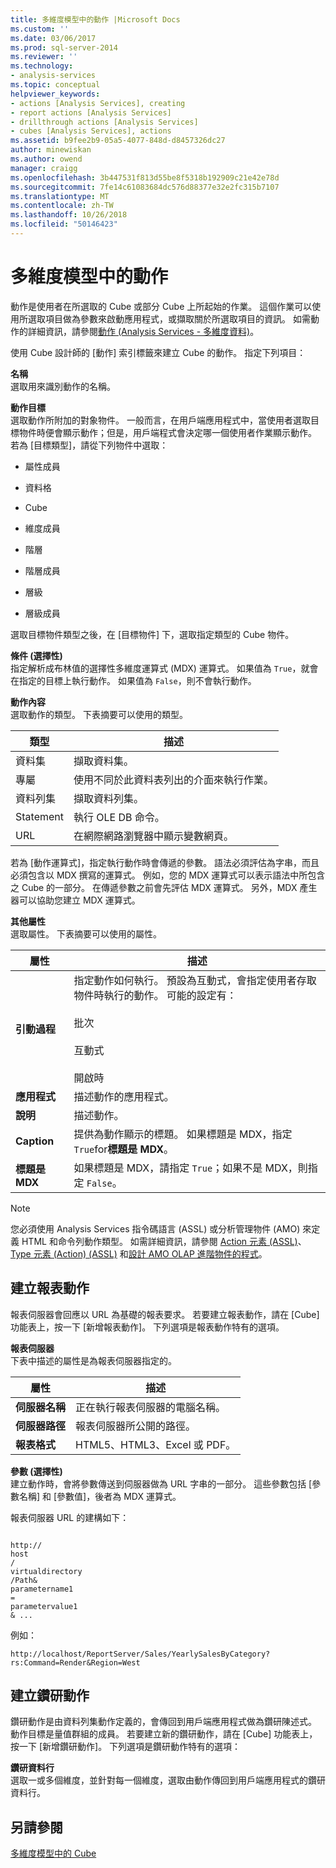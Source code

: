 ```yaml
---
title: 多維度模型中的動作 |Microsoft Docs
ms.custom: ''
ms.date: 03/06/2017
ms.prod: sql-server-2014
ms.reviewer: ''
ms.technology:
- analysis-services
ms.topic: conceptual
helpviewer_keywords:
- actions [Analysis Services], creating
- report actions [Analysis Services]
- drillthrough actions [Analysis Services]
- cubes [Analysis Services], actions
ms.assetid: b9fee2b9-05a5-4077-848d-d8457326dc27
author: minewiskan
ms.author: owend
manager: craigg
ms.openlocfilehash: 3b447531f813d55be8f5318b192909c21e42e78d
ms.sourcegitcommit: 7fe14c61083684dc576d88377e32e2fc315b7107
ms.translationtype: MT
ms.contentlocale: zh-TW
ms.lasthandoff: 10/26/2018
ms.locfileid: "50146423"
---
```

# <a name="actions-in-multidimensional-models"></a>多維度模型中的動作
  動作是使用者在所選取的 Cube 或部分 Cube 上所起始的作業。 這個作業可以使用所選取項目做為參數來啟動應用程式，或擷取關於所選取項目的資訊。 如需動作的詳細資訊，請參閱[動作 &#40;Analysis Services - 多維度資料&#41;](actions-analysis-services-multidimensional-data.md)。  
  
 使用 Cube 設計師的 [動作] 索引標籤來建立 Cube 的動作。 指定下列項目：  
  
 **名稱**  
 選取用來識別動作的名稱。  
  
 **動作目標**  
 選取動作所附加的對象物件。 一般而言，在用戶端應用程式中，當使用者選取目標物件時便會顯示動作；但是，用戶端程式會決定哪一個使用者作業顯示動作。 若為 [目標類型]，請從下列物件中選取：  
  
-   屬性成員  
  
-   資料格  
  
-   Cube  
  
-   維度成員  
  
-   階層  
  
-   階層成員  
  
-   層級  
  
-   層級成員  
  
 選取目標物件類型之後，在 [目標物件] 下，選取指定類型的 Cube 物件。  
  
 **條件 (選擇性)**  
 指定解析成布林值的選擇性多維度運算式 (MDX) 運算式。 如果值為 `True`，就會在指定的目標上執行動作。 如果值為 `False`，則不會執行動作。  
  
 **動作內容**  
 選取動作的類型。 下表摘要可以使用的類型。  
  
|類型|描述|  
|----------|-----------------|  
|資料集|擷取資料集。|  
|專屬|使用不同於此資料表列出的介面來執行作業。|  
|資料列集|擷取資料列集。|  
|Statement|執行 OLE DB 命令。|  
|URL|在網際網路瀏覽器中顯示變數網頁。|  
  
 若為 [動作運算式]，指定執行動作時會傳遞的參數。 語法必須評估為字串，而且必須包含以 MDX 撰寫的運算式。 例如，您的 MDX 運算式可以表示語法中所包含之 Cube 的一部分。 在傳遞參數之前會先評估 MDX 運算式。 另外，MDX 產生器可以協助您建立 MDX 運算式。  
  
 **其他屬性**  
 選取屬性。 下表摘要可以使用的屬性。  
  
|屬性|描述|  
|--------------|-----------------|  
|**引動過程**|指定動作如何執行。 預設為互動式，會指定使用者存取物件時執行的動作。 可能的設定有：<br /><br /> 批次<br /><br /> 互動式<br /><br /> 開啟時|  
|**應用程式**|描述動作的應用程式。|  
|**說明**|描述動作。|  
|**Caption**|提供為動作顯示的標題。 如果標題是 MDX，指定`True`for**標題是 MDX**。|  
|**標題是 MDX**|如果標題是 MDX，請指定 `True`；如果不是 MDX，則指定 `False`。|  
  
> [!NOTE]  
>  您必須使用 Analysis Services 指令碼語言 (ASSL) 或分析管理物件 (AMO) 來定義 HTML 和命令列動作類型。 如需詳細資訊，請參閱 [Action 元素 &#40;ASSL&#41;](https://docs.microsoft.com/bi-reference/assl/objects/action-element-assl)、[Type 元素 &#40;Action&#41; &#40;ASSL&#41;](https://docs.microsoft.com/bi-reference/assl/properties/type-element-action-assl) 和[設計 AMO OLAP 進階物件的程式](https://docs.microsoft.com/bi-reference/amo/programming-amo-olap-advanced-objects)。  
  
## <a name="creating-a-reporting-action"></a>建立報表動作  
 報表伺服器會回應以 URL 為基礎的報表要求。 若要建立報表動作，請在 [Cube] 功能表上，按一下 [新增報表動作]。 下列選項是報表動作特有的選項。  
  
 **報表伺服器**  
 下表中描述的屬性是為報表伺服器指定的。  
  
|屬性|描述|  
|--------------|-----------------|  
|**伺服器名稱**|正在執行報表伺服器的電腦名稱。|  
|**伺服器路徑**|報表伺服器所公開的路徑。|  
|**報表格式**|HTML5、HTML3、Excel 或 PDF。|  
  
 **參數 (選擇性)**  
 建立動作時，會將參數傳送到伺服器做為 URL 字串的一部分。 這些參數包括 [參數名稱] 和 [參數值]，後者為 MDX 運算式。  
  
 報表伺服器 URL 的建構如下：  
  
```  
  
http://  
host  
/  
virtualdirectory  
/Path&  
parametername1  
=  
parametervalue1  
& ...  
```  
  
 例如：  
  
```  
http://localhost/ReportServer/Sales/YearlySalesByCategory?rs:Command=Render&Region=West  
```  
  
## <a name="creating-a-drillthrough-action"></a>建立鑽研動作  
 鑽研動作是由資料列集動作定義的，會傳回到用戶端應用程式做為鑽研陳述式。 動作目標是量值群組的成員。 若要建立新的鑽研動作，請在 [Cube] 功能表上，按一下 [新增鑽研動作]。 下列選項是鑽研動作特有的選項：  
  
 **鑽研資料行**  
 選取一或多個維度，並針對每一個維度，選取由動作傳回到用戶端應用程式的鑽研資料行。  
  
## <a name="see-also"></a>另請參閱  
 [多維度模型中的 Cube](cubes-in-multidimensional-models.md)  
  
  
